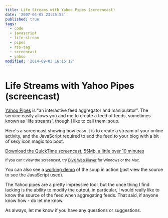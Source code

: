 ```yaml
---
title: Life Streams with Yahoo Pipes (screencast)
date: '2007-04-05 23:25:53'
published: true
tags:
  - code
  - javascript
  - life-stream
  - pipes
  - rss-tag
  - screencast
  - yahoo
modified: '2014-09-03 16:15:12'
---
```

# Life Streams with Yahoo Pipes (screencast)

[Yahoo Pipes](http://pipes.yahoo.com) is "an interactive feed aggregator and manipulator".  The service easily allows you and me to create a feed of feeds, sometimes known as 'life streams', though I like to call them: soup.

Here's a screencast showing how easy it is to create a stream of your online activity, and the JavaScript required to add the feed to your blog with a bit of sexy icon magic too boot.

[Download the QuickTime screencast, 55Mb, a little over 10 minutes](/images/yahoo-pipes.mov)


<!--more-->

<small>If you can't view the screencast, try [DivX Web Player](http://www.divx.com/divx/webplayer/) for Windows or the Mac.</small>

You can also see a [working demo](/images/soup.html) of the soup in action (just view the source to see the JavaScript used).

The Yahoo pipes are a pretty impressive tool, but the once thing I find lacking is the ability to modify the output, in particular, I would really like to know the source of the feed when aggregating feeds.  That said, if anyone know how - do let me know.

As always, let me know if you have any questions or suggestions.
